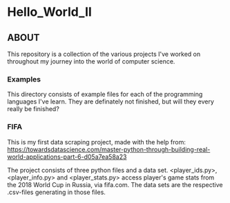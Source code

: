 # Hello_World_II

## ABOUT
This repository is a collection of the various projects I've worked on throughout my journey into the world of computer science.

### Examples
This directory consists of example files for each of the programming languages I've learn. They are definately not finished, but will they every really be finished?

### FIFA
This is my first data scraping project, made with the help from:
https://towardsdatascience.com/master-python-through-building-real-world-applications-part-6-d05a7ea58a23

The project consists of three python files and a data set. <player_ids.py>, <player_info.py> and <player_stats.py> access player's game stats from the 2018 World Cup in Russia, via fifa.com. The data sets are the respective .csv-files generating in those files. 

